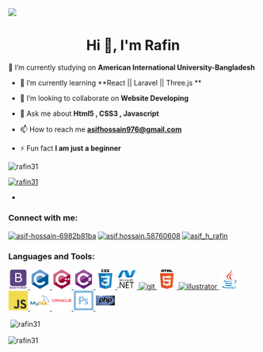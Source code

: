 <img height="400" width="auto" src="https://media.giphy.com/media/7ltN7lCgF2MQE/giphy.gif">
<h1 align="center">Hi 👋, I'm Rafin</h1>
<!--- <h3 align="center">A passionate Web developer from Bangladesh</h3>  --->


🔭 I’m currently studying on **American International University-Bangladesh**

- 🌱 I’m currently learning **React || Laravel || Three.js **

- 👯 I’m looking to collaborate on **Website Developing**

- 💬 Ask me about **Html5 , CSS3 , Javascript**

- 📫 How to reach me **asifhossain976@gmail.com**

- ⚡ Fun fact **I am just a beginner**

<p align="left"> <img src="https://komarev.com/ghpvc/?username=rafin31&label=Profile%20views&color=0e75b6&style=flat" alt="rafin31" /> </p>

<p align="left"> <a href="https://github.com/ryo-ma/github-profile-trophy"><img src="https://github-profile-trophy.vercel.app/?username=rafin31" alt="rafin31" /></a> </p>

- 

<h3 align="left">Connect with me:</h3>
<p align="left">
<a href="https://linkedin.com/in/asif-hossain-6982b81ba" target="blank"><img align="center" src="https://cdn.jsdelivr.net/npm/simple-icons@3.0.1/icons/linkedin.svg" alt="asif-hossain-6982b81ba" height="30" width="40" /></a>
<a href="https://fb.com/asif.hossain.58760608" target="blank"><img align="center" src="https://cdn.jsdelivr.net/npm/simple-icons@3.0.1/icons/facebook.svg" alt="asif.hossain.58760608" height="30" width="40" /></a>
<a href="https://instagram.com/asif_h_rafin" target="blank"><img align="center" src="https://cdn.jsdelivr.net/npm/simple-icons@3.0.1/icons/instagram.svg" alt="asif_h_rafin" height="30" width="40" /></a>
</p>

<h3 align="left">Languages and Tools:</h3>
<p align="left">  <a href="https://getbootstrap.com" target="_blank"> <img src="https://raw.githubusercontent.com/devicons/devicon/master/icons/bootstrap/bootstrap-plain-wordmark.svg" alt="bootstrap" width="40" height="40"/> </a> <a href="https://www.cprogramming.com/" target="_blank"> <img src="https://raw.githubusercontent.com/devicons/devicon/master/icons/c/c-original.svg" alt="c" width="40" height="40"/> </a> <a href="https://www.w3schools.com/cpp/" target="_blank"> <img src="https://raw.githubusercontent.com/devicons/devicon/master/icons/cplusplus/cplusplus-original.svg" alt="cplusplus" width="40" height="40"/> </a> <a href="https://www.w3schools.com/cs/" target="_blank"> <img src="https://raw.githubusercontent.com/devicons/devicon/master/icons/csharp/csharp-original.svg" alt="csharp" width="40" height="40"/> </a> <a href="https://www.w3schools.com/css/" target="_blank"> <img src="https://raw.githubusercontent.com/devicons/devicon/master/icons/css3/css3-original-wordmark.svg" alt="css3" width="40" height="40"/> </a> <a href="https://dotnet.microsoft.com/" target="_blank"> <img src="https://raw.githubusercontent.com/devicons/devicon/master/icons/dot-net/dot-net-original-wordmark.svg" alt="dotnet" width="40" height="40"/> </a> <a href="https://git-scm.com/" target="_blank"> <img src="https://www.vectorlogo.zone/logos/git-scm/git-scm-icon.svg" alt="git" width="40" height="40"/> </a> <a href="https://www.w3.org/html/" target="_blank"> <img src="https://raw.githubusercontent.com/devicons/devicon/master/icons/html5/html5-original-wordmark.svg" alt="html5" width="40" height="40"/> </a> <a href="https://www.adobe.com/in/products/illustrator.html" target="_blank"> <img src="https://www.vectorlogo.zone/logos/adobe_illustrator/adobe_illustrator-icon.svg" alt="illustrator" width="40" height="40"/> </a> <a href="https://www.java.com" target="_blank"> <img src="https://raw.githubusercontent.com/devicons/devicon/master/icons/java/java-original.svg" alt="java" width="40" height="40"/> </a> <a href="https://developer.mozilla.org/en-US/docs/Web/JavaScript" target="_blank"> <img src="https://raw.githubusercontent.com/devicons/devicon/master/icons/javascript/javascript-original.svg" alt="javascript" width="40" height="40"/> </a> <a href="https://www.mysql.com/" target="_blank"> <img src="https://raw.githubusercontent.com/devicons/devicon/master/icons/mysql/mysql-original-wordmark.svg" alt="mysql" width="40" height="40"/> </a> <a href="https://www.oracle.com/" target="_blank"> <img src="https://raw.githubusercontent.com/devicons/devicon/master/icons/oracle/oracle-original.svg" alt="oracle" width="40" height="40"/> </a> <a href="https://www.photoshop.com/en" target="_blank"> <img src="https://raw.githubusercontent.com/devicons/devicon/master/icons/photoshop/photoshop-line.svg" alt="photoshop" width="40" height="40"/> </a> <a href="https://www.php.net" target="_blank"> <img src="https://raw.githubusercontent.com/devicons/devicon/master/icons/php/php-original.svg" alt="php" width="40" height="40"/> </a> </p>



<p>&nbsp;<img align="center" src="https://github-readme-stats.vercel.app/api?username=rafin31&show_icons=true&locale=en" alt="rafin31" /></p>

<p><img align="center" src="https://github-readme-streak-stats.herokuapp.com/?user=rafin31&" alt="rafin31" /></p>
